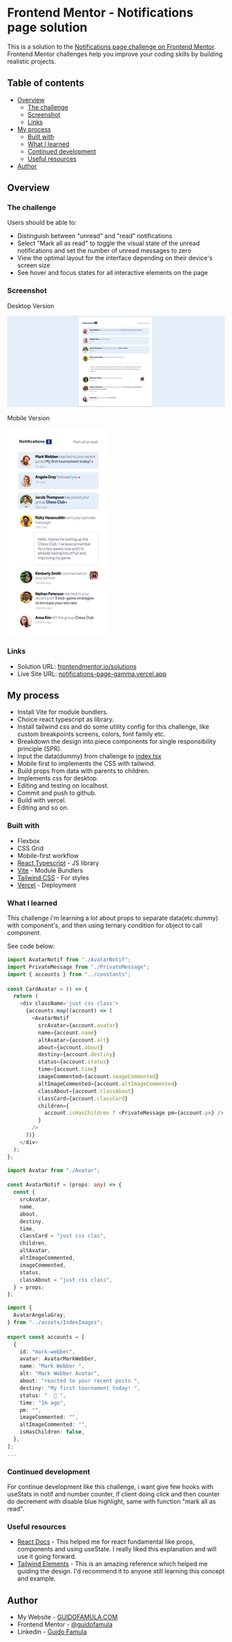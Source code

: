 # Frontend Mentor - Notifications page solution

This is a solution to the [Notifications page challenge on Frontend Mentor](https://www.frontendmentor.io/challenges/notifications-page-DqK5QAmKbC). Frontend Mentor challenges help you improve your coding skills by building realistic projects.

## Table of contents

- [Overview](#overview)
  - [The challenge](#the-challenge)
  - [Screenshot](#screenshot)
  - [Links](#links)
- [My process](#my-process)
  - [Built with](#built-with)
  - [What I learned](#what-i-learned)
  - [Continued development](#continued-development)
  - [Useful resources](#useful-resources)
- [Author](#author)

## Overview

### The challenge

Users should be able to:

- Distinguish between "unread" and "read" notifications
- Select "Mark all as read" to toggle the visual state of the unread notifications and set the number of unread messages to zero
- View the optimal layout for the interface depending on their device's screen size
- See hover and focus states for all interactive elements on the page

### Screenshot

Desktop Version

![Desktop Version](./src/assets/screenshots/notifications-page-desktop.png)

Mobile Version

![Mobile Version](./src/assets/screenshots/notifications-page-mobile.png)

### Links

- Solution URL: [frontendmentor.io/solutions](https://www.frontendmentor.io/solutions/notifications-page-_GLAPt787u)
- Live Site URL: [notifications-page-gamma.vercel.app](https://notifications-page-gamma.vercel.app/)

## My process

- Install Vite for module bundlers.
- Choice react typescript as library.
- Install tailwind css and do some utility config for this challenge, like custom breakpoints screens, colors, font family etc.
- Breakdown the design into piece components for single responsibility principle (SPR).
- Input the data(dummy) from challenge to [index.tsx](./src/constants/index.tsx)
- Mobile first to implements the CSS with tailwind.
- Build props from data with parents to children.
- Implements css for desktop.
- Editing and testing on localhost.
- Commit and push to github.
- Build with vercel.
- Editing and so on.

### Built with

- Flexbox
- CSS Grid
- Mobile-first workflow
- [React Typescript](https://reactjs.org/) - JS library
- [Vite](https://nextjs.org/) - Module Bundlers
- [Tailwind CSS](https://tailwindcss.com/) - For styles
- [Vercel](https://vercel.com) - Deployment

### What I learned

This challenge i'm learning a lot about props to separate data(etc:dummy) with component's, and then using ternary condition for object to call component.

See code below:

```typescript
import AvatarNotif from "./AvatarNotif";
import PrivateMessage from "./PrivateMessage";
import { accounts } from "../constants";

const CardAvatar = () => {
  return (
    <div className='just css class'>
      {accounts.map((account) => (
        <AvatarNotif
          srcAvatar={account.avatar}
          name={account.name}
          altAvatar={account.alt}
          about={account.about}
          destiny={account.destiny}
          status={account.status}
          time={account.time}
          imageCommented={account.imageCommented}
          altImageCommented={account.altImageCommented}
          classAbout={account.classAbout}
          classCard={account.classCard}
          children={
            account.isHasChildren ? <PrivateMessage pm={account.pm} /> : ""
          }
        />
      ))}
    </div>
  );
};
```

```typescript
import Avatar from "./Avatar";

const AvatarNotif = (props: any) => {
  const {
    srcAvatar,
    name,
    about,
    destiny,
    time,
    classCard = "just css clas",
    children,
    altAvatar,
    altImageCommented,
    imageCommented,
    status,
    classAbout = "just css class",
  } = props;
};
```

```typescript
import {
  AvatarAngelaGray,
} from "../assets/IndexImages";

export const accounts = [
  {
    id: "mark-webber",
    avatar: AvatarMarkWebber,
    name: "Mark Webber ",
    alt: "Mark Webber Avatar",
    about: "reacted to your recent posts ",
    destiny: "My first tournament today! ",
    status: "  🔴 ",
    time: "1m ago",
    pm: "",
    imageCommented: "",
    altImageCommented: "",
    isHasChildren: false,
  },
];
...
```

### Continued development

For continue development like this challenge, i want give few hooks with useStats in notif and number counter, if client doing click and then counter do decrement with disable blue highlight, same with function "mark all as read".

### Useful resources

- [React Docs](https://beta.reactjs.org/) - This helped me for react fundamental like props, components and using useState. I really liked this explanation and will use it going forward.
- [Tailwind Elements](https://tailwind-elements.com) - This is an amazing reference which helped me guiding the design. I'd recommend it to anyone still learning this concept and example.

## Author

- My Website - [GUIDOFAMULA.COM](https://guidofamula.com)
- Frontend Mentor - [@guidofamula](https://www.frontendmentor.io/profile/guidofamula)
- Linkedin - [Guido Famula](https://www.linkedin.com/in/guido-famula/)
